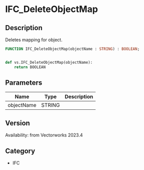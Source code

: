 # IFC_DeleteObjectMap

## Description
Deletes mapping for object.

```pascal
FUNCTION IFC_DeleteObjectMap(objectName : STRING) : BOOLEAN;
```

```python

def vs.IFC_DeleteObjectMap(objectName):
    return BOOLEAN
```

## Parameters
|Name|Type|Description|
|---|---|---|
|objectName|STRING||

## Version
Availability: from Vectorworks 2023.4
## Category
* IFC

